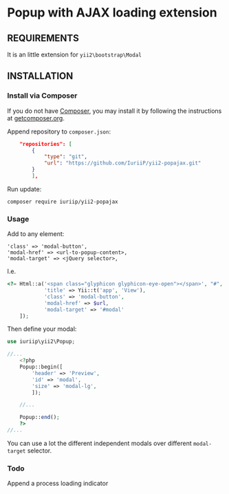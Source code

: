 Popup with AJAX loading extension
=====================

REQUIREMENTS
------------

It is an little extension for `yii2\bootstrap\Modal`

INSTALLATION
------------

### Install via Composer

If you do not have [Composer](http://getcomposer.org/), you may install it by following the instructions
at [getcomposer.org](http://getcomposer.org/doc/00-intro.md#installation-nix).

Append repository to `composer.json`:

```json
    "repositories": [
        {
            "type": "git",
            "url": "https://github.com/IuriiP/yii2-popajax.git"
        }
        ],
```

Run update:

~~~
composer require iuriip/yii2-popajax
~~~

### Usage

Add to any element:

```
'class' => 'modal-button',
'modal-href' => <url-to-popup-content>,
'modal-target' => <jQuery selector>,
```

I.e.

```php
<?= Html::a('<span class="glyphicon glyphicon-eye-open"></span>', "#", [
            'title' => Yii::t('app', 'View'),
            'class' => 'modal-button',
            'modal-href' => $url,
            'modal-target' => '#modal'
    ]);
```

Then define your modal:

```php
use iuriip\yii2\Popup;

//...
    <?php
    Popup::begin([
        'header' => 'Preview',
        'id' => 'modal',
        'size' => 'modal-lg',
        ]);

    //...

    Popup::end();
    ?>
//...
```

You can use a lot the different independent modals over different `modal-target` selector.

### Todo

Append a process loading indicator
